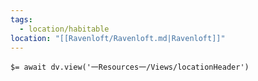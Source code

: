 ```yaml
---
tags:
  - location/habitable
location: "[[Ravenloft/Ravenloft.md|Ravenloft]]"
---
```


`$= await dv.view('一Resources一/Views/locationHeader')`


